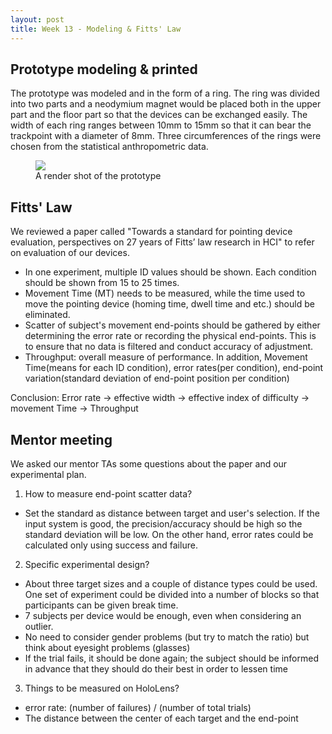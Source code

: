 ```yaml
---
layout: post
title: Week 13 - Modeling & Fitts' Law
---
```


## Prototype modeling & printed
The prototype was modeled and in the form of a ring. The ring was divided into two parts and a neodymium magnet would be placed both in the upper part and the floor part so that the devices can be exchanged easily. The width of each ring ranges between 10mm to 15mm so that it can bear the trackpoint with a diameter of 8mm. Three circumferences of the rings were chosen from the statistical anthropometric data. 

<figure>
    <img src="/img/prototype_render.jpeg">
    <figcaption>A render shot of the prototype</figcaption>
</figure>

## Fitts' Law
We reviewed a paper called "Towards a standard for pointing device
evaluation, perspectives on 27 years of
Fitts’ law research in HCI" to refer on evaluation of our devices.
- In one experiment, multiple ID values should be shown. Each condition should be shown from 15 to 25 times.
- Movement Time (MT) needs to be measured, while the time used to move the pointing device (homing time, dwell time and etc.) should be eliminated.
- Scatter of subject's movement end-points should be gathered by either determining the error rate or recording the physical end-points. This is to ensure that no data is filtered and conduct accuracy of adjustment.
- Throughput: overall measure of performance. In addition, Movement Time(means for each ID condition), error rates(per condition), end-point variation(standard deviation of end-point position per condition)


Conclusion: Error rate -> effective width -> effective index of difficulty -> movement Time -> Throughput


## Mentor meeting

We asked our mentor TAs some questions about the paper and our experimental plan.

1. How to measure end-point scatter data?
- Set the standard as distance between target and user's selection. If the input system is good, the precision/accuracy should be high so the standard deviation will be low. On the other hand, error rates could be calculated only using success and failure. 

2. Specific experimental design?
- About three target sizes and a couple of distance types could be used. One set of experiment could be divided into a number of blocks so that participants can be given break time. 
- 7 subjects per device would be enough, even when considering an outlier.
- No need to consider gender problems (but try to match the ratio) but think about eyesight problems (glasses)
- If the trial fails, it should be done again; the subject should be informed in advance that they should do their best in order to lessen time

3. Things to be measured on HoloLens?
- error rate: (number of failures) / (number of total trials)
- The distance between the center of each target and the end-point